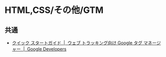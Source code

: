 # HTML,CSS/その他/GTM

## 共通

- [クイック スタートガイド  |  ウェブ トラッキング向け Google タグ マネージャー  |  Google Developers](https://developers.google.com/tag-manager/quickstart?hl=ja)
